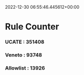 2022-12-30 06:55:46.445612+00:00
# Rule Counter 
 ### UCATE : 351408

 ### Veneto : 93748

 ### Allowlist : 13926